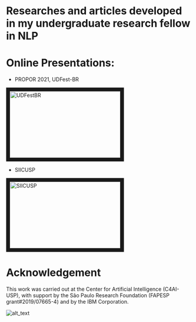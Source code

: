 # Researches and articles developed in my undergraduate research fellow in NLP

# Online Presentations: 

* PROPOR 2021, UDFest-BR

<a href="https://drive.google.com/file/d/1Bn_QqrC435f32nZF6xje5TR7H6PF1fOJ/view?usp=sharing" target="_blank"><img src="https://imgur.com/4yKi7SE.png" alt="UDFestBR" width="300" height="180" border="10" /></a>

* SIICUSP 
 
<a href="http://www.youtube.com/watch?feature=player_embedded&v=0yFcB3RY46g" target="_blank"><img src="https://imgur.com/9CLfuaS.png" alt="SIICUSP" width="300" height="180" border="10" /></a>

# Acknowledgement
This work was carried out at the Center for Artificial Intelligence (C4AI-USP), with support by the São Paulo Research Foundation (FAPESP grant#2019/07665-4) and by the IBM Corporation.

![alt_text](https://c4ai.inova.usp.br/wp-content/uploads/2021/11/LogoCenter_footer.png "C4AI Logo")
